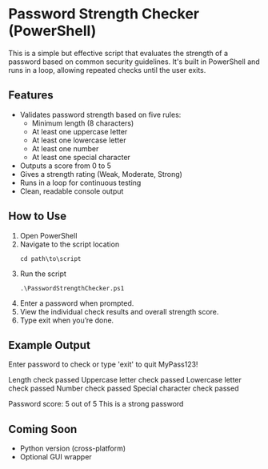 # Password Strength Checker (PowerShell)

This is a simple but effective script that evaluates the strength of a password based on common security guidelines. 
It's built in PowerShell and runs in a loop, allowing repeated checks until the user exits.

## Features

- Validates password strength based on five rules:
  - Minimum length (8 characters)
  - At least one uppercase letter
  - At least one lowercase letter
  - At least one number
  - At least one special character
- Outputs a score from 0 to 5
- Gives a strength rating (Weak, Moderate, Strong)
- Runs in a loop for continuous testing
- Clean, readable console output

## How to Use

1. Open PowerShell
2. Navigate to the script location
    ```
    cd path\to\script
    ```
4. Run the script
    ```
    .\PasswordStrengthChecker.ps1
    ```
6. Enter a password when prompted.
7. View the individual check results and overall strength score.
8. Type exit when you’re done.

## Example Output

Enter password to check or type 'exit' to quit
MyPass123!

Length check passed
Uppercase letter check passed
Lowercase letter check passed
Number check passed
Special character check passed

Password score: 5 out of 5
This is a strong password

## Coming Soon

- Python version (cross-platform)
- Optional GUI wrapper
